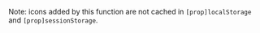 Note: icons added by this function are not cached in `[prop]localStorage` and `[prop]sessionStorage`.
